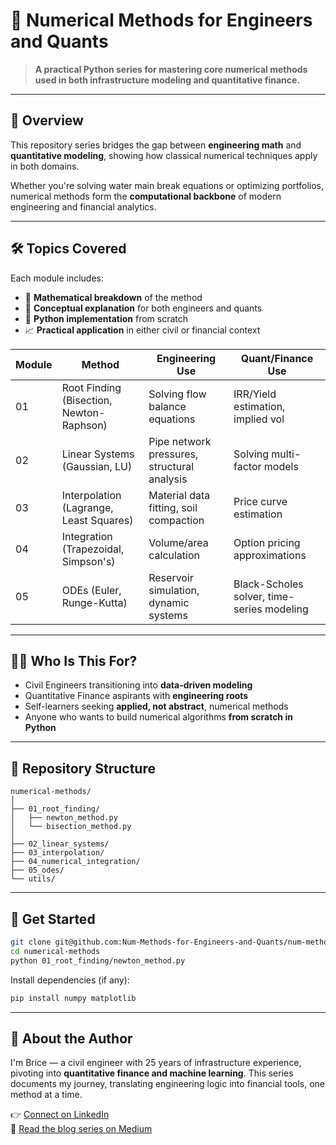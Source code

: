 # 📘 Numerical Methods for Engineers and Quants

> **A practical Python series for mastering core numerical methods used in both infrastructure modeling and quantitative finance.**

---

## 🧭 Overview

This repository series bridges the gap between **engineering math** and **quantitative modeling**, showing how classical numerical techniques apply in both domains.

Whether you're solving water main break equations or optimizing portfolios, numerical methods form the **computational backbone** of modern engineering and financial analytics.

---

## 🛠️ Topics Covered

Each module includes:
- 🔢 **Mathematical breakdown** of the method  
- 🧠 **Conceptual explanation** for both engineers and quants  
- 🐍 **Python implementation** from scratch  
- 📈 **Practical application** in either civil or financial context  

| Module | Method | Engineering Use | Quant/Finance Use |
|--------|--------|------------------|-------------------|
| 01     | Root Finding (Bisection, Newton-Raphson) | Solving flow balance equations | IRR/Yield estimation, implied vol |
| 02     | Linear Systems (Gaussian, LU) | Pipe network pressures, structural analysis | Solving multi-factor models |
| 03     | Interpolation (Lagrange, Least Squares) | Material data fitting, soil compaction | Price curve estimation |
| 04     | Integration (Trapezoidal, Simpson's) | Volume/area calculation | Option pricing approximations |
| 05     | ODEs (Euler, Runge-Kutta) | Reservoir simulation, dynamic systems | Black-Scholes solver, time-series modeling |

---

## 🧑‍💻 Who Is This For?

- Civil Engineers transitioning into **data-driven modeling**
- Quantitative Finance aspirants with **engineering roots**
- Self-learners seeking **applied, not abstract**, numerical methods
- Anyone who wants to build numerical algorithms **from scratch in Python**

---

## 💾 Repository Structure

```
numerical-methods/
│
├── 01_root_finding/
│   ├── newton_method.py
│   └── bisection_method.py
│
├── 02_linear_systems/
├── 03_interpolation/
├── 04_numerical_integration/
├── 05_odes/
└── utils/
```

---

## 🚀 Get Started

```bash
git clone git@github.com:Num-Methods-for-Engineers-and-Quants/num-methods-foundations.git
cd numerical-methods
python 01_root_finding/newton_method.py
```

Install dependencies (if any):

```bash
pip install numpy matplotlib
```

---

## 🧠 About the Author

I'm Brice — a civil engineer with 25 years of infrastructure experience, pivoting into **quantitative finance and machine learning**. This series documents my journey, translating engineering logic into financial tools, one method at a time.

👉 [Connect on LinkedIn](https://www.linkedin.com/in/brice-a-nelson-p-e-mba-36b28b15/)  
📘 [Read the blog series on Medium](https://medium.com/@quantshift)
